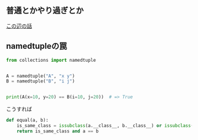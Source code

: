 ## 普通とかやり過ぎとか

[この辺の話](http://qiita.com/methane/items/fa5f9c9c31f7afcf2211)

## namedtupleの罠

```python
from collections import namedtuple


A = namedtuple("A", "x y")
B = namedtuple("B", "i j")


print(A(x=10, y=20) == B(i=10, j=20))  # => True
```

こうすれば

```python
def equal(a, b):
    is_same_class = issubclass(a.__class__, b.__class__) or issubclass(b.__class__, a.__class__)
    return is_same_class and a == b
```
